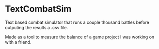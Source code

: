 # TextCombatSim
Text based combat simulator that runs a couple thousand battles before outputing the results a .csv file.

Made as a tool to measure the balance of a game project I was working on with a friend.
